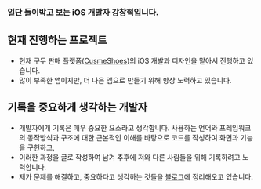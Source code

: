 ### 일단 들이박고 보는 iOS 개발자 강창혁입니다.

## 현재 진행하는 프로젝트
- 현재 구두 판매 플랫폼[(CusmeShoes)](https://apps.apple.com/kr/app/cusme-shoes/id1668313939)의 iOS 개발과 디자인을 맡아서 진행하고 있습니다.
- 많이 부족한 앱이지만, 더 나은 앱으로 만들기 위해 항상 노력하고 있습니다.

## 기록을 중요하게 생각하는 개발자
- 개발자에개 기록은 매우 중요한 요소라고 생각합니다. 사용하는 언어와 프레임워크의 동작방식과 구조에 대한 근본적인 이해를 바탕으로 코드를 작성하여 화면과 기능을 구현하고,
- 이러한 과정을 글로 작성하여 남겨 추후에 저와 다른 사람들을 위해 기록하려고 노력합니다.
- 제가 문제를 해결하고, 중요하다고 생각하는 것들을 [블로그](https://velog.io/@heyok1007/posts)에 정리해오고 있습니다.

